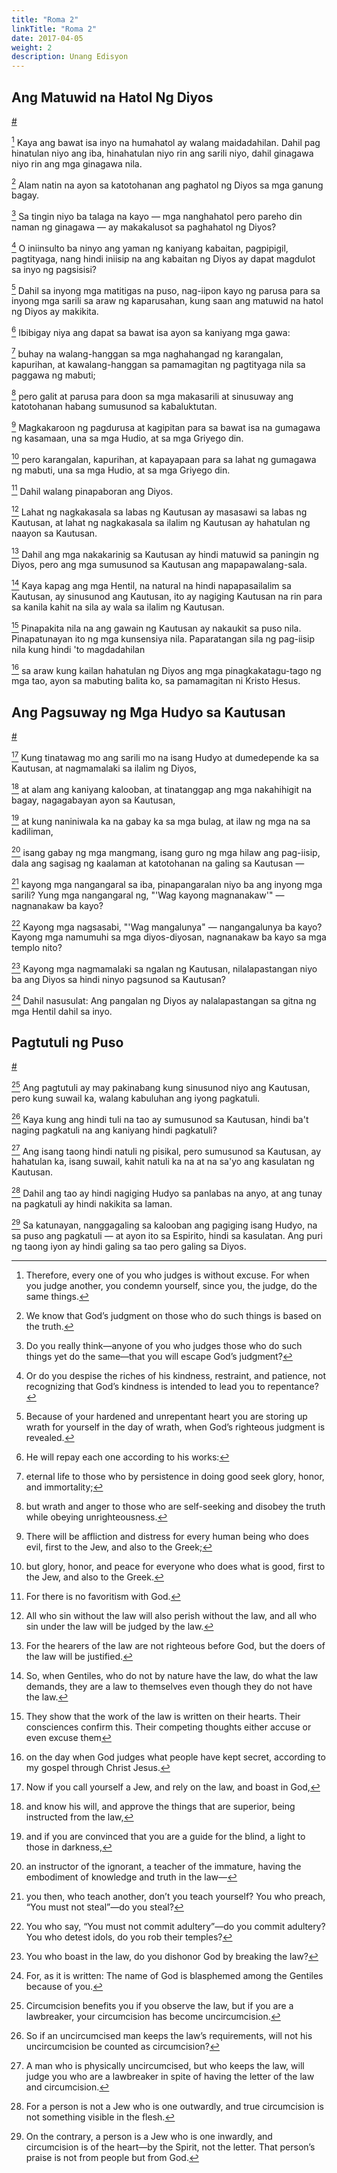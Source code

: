 ```yaml
---
title: "Roma 2"
linkTitle: "Roma 2"
date: 2017-04-05
weight: 2
description: Unang Edisyon
---
```


## Ang Matuwid na Hatol Ng Diyos
[#](# "God’s Righteous Judgment")

[^1] Kaya ang bawat isa inyo na humahatol ay walang maidadahilan. Dahil pag hinatulan niyo ang iba, hinahatulan niyo rin ang sarili niyo, dahil ginagawa niyo rin ang mga ginagawa nila.

[^1]: Therefore, every one of you who judges is without excuse. For when you judge another, you condemn yourself, since you, the judge, do the same things.

[^2] Alam natin na ayon sa katotohanan ang paghatol ng Diyos sa mga ganung bagay.

[^2]: We know that God’s judgment on those who do such things is based on the truth.

[^3] Sa tingin niyo ba talaga na kayo — mga nanghahatol pero pareho din naman ng ginagawa — ay makakalusot sa paghahatol ng Diyos?

[^3]: Do you really think—anyone of you who judges those who do such things yet do the same—that you will escape God’s judgment?

[^4] O iniinsulto ba ninyo ang yaman ng kaniyang kabaitan, pagpipigil,  pagtityaga, nang hindi iniisip na ang kabaitan ng Diyos ay dapat magdulot sa inyo ng pagsisisi?

[^4]: Or do you despise the riches of his kindness, restraint, and patience, not recognizing that God’s kindness is intended to lead you to repentance?

[^5] Dahil sa inyong mga matitigas na puso, nag-iipon kayo ng parusa para sa inyong mga sarili sa araw ng kaparusahan, kung saan ang matuwid na hatol ng Diyos ay makikita.

[^5]: Because of your hardened and unrepentant heart you are storing up wrath for yourself in the day of wrath, when God’s righteous judgment is revealed.

[^6] Ibibigay niya ang dapat sa bawat isa ayon sa kaniyang mga gawa:

[^6]: He will repay each one according to his works:

[^7] buhay na walang-hanggan sa mga naghahangad ng karangalan, kapurihan, at kawalang-hanggan sa pamamagitan ng pagtityaga nila sa paggawa ng mabuti;

[^7]: eternal life to those who by persistence in doing good seek glory, honor, and immortality;

[^8] pero galit at parusa para doon sa mga makasarili at sinusuway ang katotohanan habang sumusunod sa kabaluktutan.

[^8]: but wrath and anger to those who are self-seeking and disobey the truth while obeying unrighteousness.

[^9] Magkakaroon ng pagdurusa at kagipitan para sa bawat isa na gumagawa ng kasamaan, una sa mga Hudio, at sa mga Griyego din.

[^9]: There will be affliction and distress for every human being who does evil, first to the Jew, and also to the Greek;

[^10] pero karangalan, kapurihan, at kapayapaan para sa lahat ng gumagawa ng mabuti, una sa mga Hudio, at sa mga Griyego din.

[^10]: but glory, honor, and peace for everyone who does what is good, first to the Jew, and also to the Greek.

[^11] Dahil walang pinapaboran ang Diyos.

[^11]: For there is no favoritism with God.

[^12] Lahat ng nagkakasala sa labas ng Kautusan ay masasawi sa labas ng Kautusan, at lahat ng nagkakasala sa ilalim ng Kautusan ay hahatulan ng naayon sa Kautusan.

[^12]: All who sin without the law will also perish without the law, and all who sin under the law will be judged by the law.

[^13] Dahil ang mga nakakarinig sa Kautusan ay hindi matuwid sa paningin ng Diyos, pero ang mga sumusunod sa Kautusan ang mapapawalang-sala.

[^13]: For the hearers of the law are not righteous before God, but the doers of the law will be justified.

[^14] Kaya kapag ang mga Hentil, na natural na hindi napapasailalim sa Kautusan, ay sinusunod ang Kautusan, ito ay nagiging Kautusan na rin para sa kanila kahit na sila ay wala sa ilalim ng Kautusan.

[^14]: So, when Gentiles, who do not by nature have the law, do what the law demands, they are a law to themselves even though they do not have the law.

[^15] Pinapakita nila na ang gawain ng Kautusan ay nakaukit sa puso nila. Pinapatunayan ito ng mga kunsensiya nila. Paparatangan sila ng pag-iisip nila kung hindi 'to magdadahilan

[^15]: They show that the work of the law is written on their hearts. Their consciences confirm this. Their competing thoughts either accuse or even excuse them

[^16] sa araw kung kailan hahatulan ng Diyos ang mga pinagkakatagu-tago ng mga tao, ayon sa mabuting balita ko, sa pamamagitan ni Kristo Hesus.

[^16]: on the day when God judges what people have kept secret, according to my gospel through Christ Jesus.

## Ang Pagsuway ng Mga Hudyo sa Kautusan
[#](# "Jewish Violation of the Law")

[^17] Kung tinatawag mo ang sarili mo na isang Hudyo at dumedepende ka sa Kautusan, at nagmamalaki sa ilalim ng Diyos,

[^17]: Now if you call yourself a Jew, and rely on the law, and boast in God,

[^18] at alam ang kaniyang kalooban, at tinatanggap ang mga nakahihigit na bagay, nagagabayan ayon sa Kautusan,

[^18]: and know his will, and approve the things that are superior, being instructed from the law,

[^19] at kung naniniwala ka na gabay ka sa mga bulag, at ilaw ng mga na sa kadiliman,

[^19]: and if you are convinced that you are a guide for the blind, a light to those in darkness,

[^20] isang gabay ng mga mangmang, isang guro ng mga hilaw ang pag-iisip, dala ang sagisag ng kaalaman at katotohanan na galing sa Kautusan —

[^20]: an instructor of the ignorant, a teacher of the immature, having the embodiment of knowledge and truth in the law—

[^21] kayong mga nangangaral sa iba, pinapangaralan niyo ba ang inyong mga sarili? Yung mga nangangaral ng, "'Wag kayong magnanakaw'" — nagnanakaw ba kayo?

[^21]: you then, who teach another, don’t you teach yourself? You who preach, “You must not steal”—do you steal?

[^22] Kayong mga nagsasabi, "'Wag mangalunya" — nangangalunya ba kayo? Kayong mga namumuhi sa mga diyos-diyosan, nagnanakaw ba kayo sa mga templo nito?

[^22]: You who say, “You must not commit adultery”—do you commit adultery? You who detest idols, do you rob their temples?

[^23] Kayong mga nagmamalaki sa ngalan ng Kautusan, nilalapastangan niyo ba ang Diyos sa hindi ninyo pagsunod sa Kautusan?

[^23]: You who boast in the law, do you dishonor God by breaking the law?

[^24] Dahil nasusulat: Ang pangalan ng Diyos ay nalalapastangan sa gitna ng mga Hentil dahil sa inyo.

[^24]: For, as it is written: The name of God is blasphemed among the Gentiles because of you.

## Pagtutuli ng Puso
[#](# "Circumcision of the Heart")

[^25] Ang pagtutuli ay may pakinabang kung sinusunod niyo ang Kautusan, pero kung suwail ka, walang kabuluhan ang iyong pagkatuli.

[^25]: Circumcision benefits you if you observe the law, but if you are a lawbreaker, your circumcision has become uncircumcision.

[^26] Kaya kung ang hindi tuli na tao ay sumusunod sa Kautusan, hindi ba't naging pagkatuli na ang kaniyang hindi pagkatuli?

[^26]: So if an uncircumcised man keeps the law’s requirements, will not his uncircumcision be counted as circumcision?

[^27] Ang isang taong hindi natuli ng pisikal, pero sumusunod sa Kautusan, ay hahatulan ka, isang suwail, kahit natuli ka na at na sa'yo ang kasulatan ng Kautusan.

[^27]: A man who is physically uncircumcised, but who keeps the law, will judge you who are a lawbreaker in spite of having the letter of the law and circumcision.

[^28] Dahil ang tao ay hindi nagiging Hudyo sa panlabas na anyo, at ang tunay na pagkatuli ay hindi nakikita sa laman.

[^28]: For a person is not a Jew who is one outwardly, and true circumcision is not something visible in the flesh.

[^29] Sa katunayan, nanggagaling sa kalooban ang pagiging isang Hudyo, na sa puso ang pagkatuli — at ayon ito sa Espirito, hindi sa kasulatan. Ang puri ng taong iyon ay hindi galing sa tao pero galing sa Diyos.

[^29]: On the contrary, a person is a Jew who is one inwardly, and circumcision is of the heart—by the Spirit, not the letter. That person’s praise is not from people but from God.
